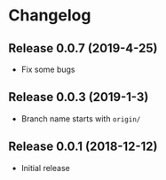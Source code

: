 # Changelog

## Release 0.0.7 (2019-4-25)

- Fix some bugs

## Release 0.0.3 (2019-1-3)

- Branch name starts with `origin/`

## Release 0.0.1 (2018-12-12)

- Initial release
